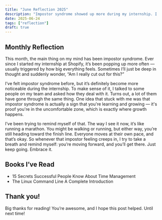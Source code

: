 ```yaml
---
title: "June Reflection 2025"
description: "Impostor syndrome showed up more during my internship. I'm learning to face it one step at a time — figuring things out as I go."
date: 2025-06-24
tags: ["reflection"]
draft: true
---
```


## Monthly Reflection
 
This month, the main thing on my mind has been impostor syndrome. Ever since I started my internship at Shopify, it’s been popping up more often — usually triggered by how big everything feels. Sometimes I’ll just be deep in thought and suddenly wonder, “Am I really cut out for this?”

I’ve felt impostor syndrome before, but it’s definitely become more noticeable during the internship. To make sense of it, I talked to some people on my team and asked how they deal with it. Turns out, a lot of them have gone through the same thing. One idea that stuck with me was that impostor syndrome is actually a sign that you're learning and growing — it's proof you're in the uncomfortable zone, which is exactly where growth happens.

I’ve been trying to remind myself of that. The way I see it now, it’s like running a marathon. You might be walking or running, but either way, you’re still heading toward the finish line. Everyone moves at their own pace, and that’s okay. So whenever that impostor feeling creeps in, I try to take a breath and remind myself: you’re moving forward, and you’ll get there. Just keep going. Embrace it.

## Books I’ve Read
- 15 Secrets Successful People Know About Time Management
- The Linux Command Line A Complete Introduction

## Thank you!
Big thanks for reading! You’re awesome, and I hope this post helped. Until next time!
